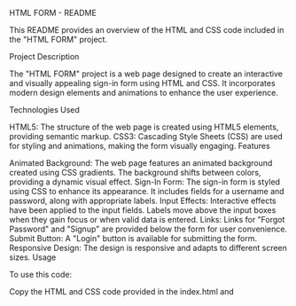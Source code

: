 HTML FORM - README

This README provides an overview of the HTML and CSS code included in the "HTML FORM" project.

Project Description

The "HTML FORM" project is a web page designed to create an interactive and visually appealing sign-in form using HTML and CSS. It incorporates modern design elements and animations to enhance the user experience.

Technologies Used

HTML5: The structure of the web page is created using HTML5 elements, providing semantic markup.
CSS3: Cascading Style Sheets (CSS) are used for styling and animations, making the form visually engaging.
Features

Animated Background:
The web page features an animated background created using CSS gradients. The background shifts between colors, providing a dynamic visual effect.
Sign-In Form:
The sign-in form is styled using CSS to enhance its appearance.
It includes fields for a username and password, along with appropriate labels.
Input Effects:
Interactive effects have been applied to the input fields. Labels move above the input boxes when they gain focus or when valid data is entered.
Links:
Links for "Forgot Password" and "Signup" are provided below the form for user convenience.
Submit Button:
A "Login" button is available for submitting the form.
Responsive Design:
The design is responsive and adapts to different screen sizes.
Usage

To use this code:

Copy the HTML and CSS code provided in the index.html and <style> sections, respectively.
Paste the code into your HTML file.
Save the file with an .html extension.
Open the HTML file in a web browser to view the animated sign-in form.
Customization

You can customize the form's appearance and behavior by modifying the CSS code. Adjust colors, fonts, animations, and other styles to match your project's requirements.

Credits

Fonts: The project uses the "Quicksand" font family from Google Fonts for a modern and readable text style.
